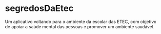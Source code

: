 # segredosDaEtec
Um aplicativo voltando para o ambiente da escolar das ETEC, com objetivo de apoiar a saúde mental das pessoas e promover um ambiente saudável.
